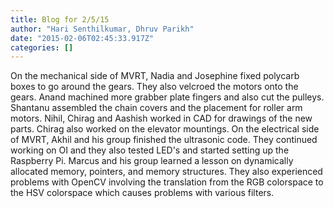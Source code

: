 ```yaml
---
title: Blog for 2/5/15
author: "Hari Senthilkumar, Dhruv Parikh"
date: "2015-02-06T02:45:33.917Z"
categories: []
---
```


On the mechanical side of MVRT, Nadia and Josephine fixed polycarb boxes to go around the gears. They also velcroed the motors onto the gears. Anand machined more grabber plate fingers and also cut the pulleys. Shantanu assembled the chain covers and the placement for roller arm motors. Nihil, Chirag and Aashish worked in CAD for drawings of the new parts. Chirag also worked on the elevator mountings. On the electrical side of MVRT, Akhil and his group finished the ultrasonic code. They continued working on OI and they also tested LED's and started setting up the Raspberry Pi. Marcus and his group learned a lesson on dynamically allocated memory, pointers, and memory structures. They also experienced problems with OpenCV involving the translation from the RGB colorspace to the HSV colorspace which causes problems with various filters.
